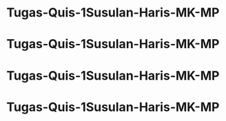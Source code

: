 # Tugas-Quis-1Susulan-Haris-MK-MP
# Tugas-Quis-1Susulan-Haris-MK-MP
# Tugas-Quis-1Susulan-Haris-MK-MP
# Tugas-Quis-1Susulan-Haris-MK-MP
